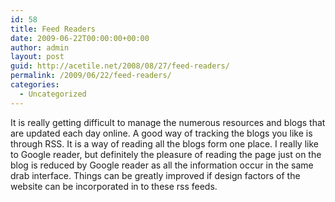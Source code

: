 ```yaml
---
id: 58
title: Feed Readers
date: 2009-06-22T00:00:00+00:00
author: admin
layout: post
guid: http://acetile.net/2008/08/27/feed-readers/
permalink: /2009/06/22/feed-readers/
categories:
  - Uncategorized
---
```

It is really getting difficult to manage the numerous resources and blogs that are updated each day online. A good way of tracking the blogs you like is through RSS. It is a way of reading all the blogs form one place. I really like to Google reader, but definitely the pleasure of reading the page just on the blog is reduced by Google reader as all the information occur in the same drab interface. Things can be greatly improved if design factors of the website can be incorporated in to these rss feeds.